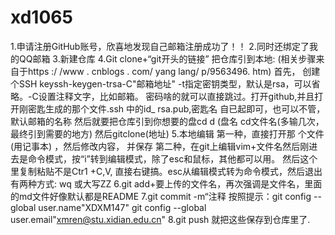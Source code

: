 # xd1065
1.申请注册GitHub账号，欣喜地发现自己邮箱注册成功了！！
2.同时还绑定了我的QQ邮箱
3.新建仓库
4.Git clone+“git开头的链接”
  把仓库引到本地: (相关步骤来自于https :/ /www . cnblogs . com/ yang lang/ p/9563496. htm)
首先， 创建个SSH
keyssh-keygen-trsa-C"邮箱地址"
-t指定密钥类型，默认是rsa，可以省略。-C设置注释文字，比如邮箱。
密码啥的就可以直接跳过。打开github,并且打开刚密匙生成的那个文件.ssh 中的id_ rsa.pub,密匙名
自已起即可，也可以不管，默认邮箱的名称
然后就要把仓库引到你想要的盘cd d (盘名
cd文件名(多输几次，最终引到需要的地方)
然后gitclone(地址)
5.本地编辑
第一种，直接打开那 个文件(用记事本) ，然后修改内容， 并保存
第二种，在git上编辑vim+文件名然后刚进去是命令模式，按“i”转到编辑模式，除了esc和鼠标，其他都可以用。
然后这个里复制粘贴不是Ctr1 +C,V, 直接右键搞。esc从编辑模式转为命令模式，然后退出有两种方式: wq
或大写ZZ
6.git add+要上传的文件名，再次强调是文件名，里面的md文件好像默认都是README
7.git commit -m“注释
按照提示：git config --global user.name"XDXM147"
          git config --global user.email"xmren@stu.xidian.edu.cn"
8.git push
就把这些保存到仓库里了.
